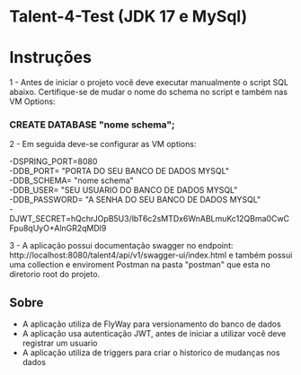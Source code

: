 # Talent-4-Test (JDK 17 e MySql)

# Instruções

1 - Antes de iniciar o projeto você deve executar manualmente o script SQL abaixo. Certifique-se de mudar o nome do schema no script
e também  nas VM Options: 
###  CREATE DATABASE "nome schema";

2 - Em seguida deve-se configurar as VM options:

-DSPRING_PORT=8080 \
-DDB_PORT= "PORTA DO SEU BANCO DE DADOS MYSQL" \
-DDB_SCHEMA= "nome schema" \
-DDB_USER= "SEU USUARIO DO BANCO DE DADOS MYSQL" \
-DDB_PASSWORD= "A SENHA DO SEU BANCO DE DADOS MYSQL"\
-DJWT_SECRET=hQchrJOpB5U3/lbT6c2sMTDx6WnABLmuKc12QBma0CwCFpu8qUyO+AlnGR2qMDl9


3 - A aplicação possui documentação swagger no endpoint: http://localhost:8080/talent4/api/v1/swagger-ui/index.html e 
também possui uma collection e enviroment Postman na pasta "postman" que esta no diretorio root do projeto.

## Sobre

* A aplicação utiliza de FlyWay para versionamento do banco de dados
* A aplicação usa autenticação JWT, antes de iniciar a utilizar você deve registrar um usuario
* A aplicação utiliza de triggers para criar o historico de mudanças nos dados
